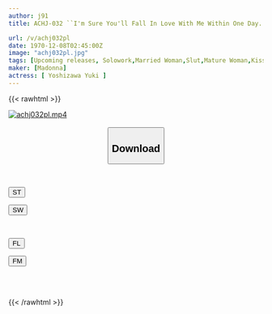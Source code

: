 ```yaml
---
author: j91
title: ACHJ-032 ``I'm Sure You'll Fall In Love With Me Within One Day. ” An Outdoor KISS Whispering Cuckolding Date Between A Sexy Adult [female Boss] And A Boring [junior-kun *has A Girlfriend] Yuki Yoshizawa

url: /v/achj032pl
date: 1970-12-08T02:45:00Z
image: "achj032pl.jpg"
tags: [Upcoming releases, Solowork,Married Woman,Slut,Mature Woman,Kiss,Female Boss,Date	]
maker: [Madonna]
actress: [ Yoshizawa Yuki ]
---
```



{{< rawhtml >}}

<div class="video" data-videoid="pending_link.html">
    <a href="javascript:;">
        <img src="/v/achj032pl/achj032pl.jpg" width="WIDTH" height="HEIGHT" alt="achj032pl.mp4" loading="lazy">
    </a>
</div>

<script type="text/javascript" src="https://j91.asia/asset/on-demand-pend.js"></script>

<br>
  <link rel="stylesheet" href="https://j91.asia/asset/bs5.css">
  
  <center>
  <button class="btn btn-primary" type="button" data-bs-toggle="collapse" data-bs-target=".multi-collapse" aria-expanded="false" aria-controls="multiCollapseExample1 multiCollapseExample2"><h2>Download</h2></button></center>
</p>
<div class="row">
  <div class="col">
    <div class="collapse multi-collapse" id="multiCollapseExample1">
      <div class="card card-body">
	      	      <br>
<div class="buttons">  
<p><a href="https://j91.asia/pending_link.html" target="_blank"><button class="btn-hover color-3"><i class="fa fa-download"></i> ST</button></a></p>
<p><a href="https://j91.asia/pending_link.html" target="_blank"><button class="btn-hover color-2"><i class="fa fa-download"></i> SW</button></a></p></div>
    </div>
  </div>
</div>
  <div class="col">
    <div class="collapse multi-collapse" id="multiCollapseExample2">
      <div class="card card-body">
	      <br>
<div class="buttons">
<p><a href="https://j91.asia/pending_link.html" target="_blank"><button class="btn-hover color-9"><i class="fa fa-download"></i> FL</button></a></p>
<p><a href="https://j91.asia/pending_link.html" target="_blank"><button class="btn-hover color-8"><i class="fa fa-download"></i> FM</button></a></p></div>
<br><br>
      </div>
    </div>
  </div>
</div>

{{< /rawhtml >}}